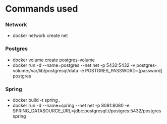 # Commands used 

### Network
- docker network create net

### Postgres
- docker volume create postgres-volume
- docker run -d --name=postgres --net net -p 5432:5432 -v postgres-volume:/var/lib/postgresql/data -e POSTGRES_PASSWORD=[password] postgres

### Spring
- docker build -t spring .
- docker run -d --name=spring --net net -p 8081:8080 -e SPRING_DATASOURCE_URL=jdbc:postgresql://postgres:5432/postgres spring
